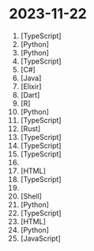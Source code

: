# 2023-11-22

1. [](https://github.comundefined "Crawl a site to generate knowledge files to create your own custom GPT from a URL") [TypeScript]
2. [](https://github.comundefined "Focus on prompting and generating") [Python]
3. [](https://github.comundefined "NVR with realtime local object detection for IP cameras") [Python]
4. [](https://github.comundefined "Drop in a screenshot and convert it to clean HTML/Tailwind/JS code") [TypeScript]
5. [](https://github.comundefined "PowerShell for every system!") [C#]
6. [](https://github.comundefined "涵盖了 Spring 框架的核心概念和关键功能，包括控制反转（IOC）容器的使用，面向切面编程（AOP）的原理与实践，事务管理的方式与实现，Spring MVC 的流程与控制器工作机制，以及 Spring 中数据访问、安全、Boot 自动配置等方面的深入研究。此外，它还包含了 Spring 事件机制的应用、高级主题如缓存抽象和响应式编程，以及对 Spring 源码的编程风格与设计模式的深入探讨。") [Java]
7. [](https://github.comundefined "Platform for creating interactive courses.") [Elixir]
8. [](https://github.comundefined "AppFlowy is an open-source alternative to Notion. You are in charge of your data and customizations. Built with Flutter and Rust.") [Dart]
9. [](https://github.comundefined "Friends don't let friends make certain types of data visualization - What are they and why are they bad.") [R]
10. [](https://github.comundefined "StyleTTS 2: Towards Human-Level Text-to-Speech through Style Diffusion and Adversarial Training with Large Speech Language Models") [Python]
11. [](https://github.comundefined "A free and open-source inpainting tool powered by webgpu and wasm on the browser.") [TypeScript]
12. [](https://github.comundefined "A fast, friendly, functional language. Work in progress!") [Rust]
13. [](https://github.comundefined "A fancy, easy-to-use and reactive self-hosted docker compose.yaml stack-oriented manager") [TypeScript]
14. [](https://github.comundefined "Turn your smartphone into presentation remote controller") [TypeScript]
15. [](https://github.comundefined "Make it real") [TypeScript]
16. [](https://github.comundefined "All the deals for InfoSec related software/tools this Black Friday") 
17. [](https://github.comundefined "") [HTML]
18. [](https://github.comundefined "") [TypeScript]
19. [](https://github.comundefined "Awesome deals on Black Friday: Apps, SaaS, Books, Courses, etc.") 
20. [](https://github.comundefined "Run macOS VM in a Docker! Run near native OSX-KVM in Docker! X11 Forwarding! CI/CD for OS X Security Research! Docker mac Containers.") [Shell]
21. [](https://github.comundefined "The Inter font family") [Python]
22. [](https://github.comundefined "CLI tool for Angular") [TypeScript]
23. [](https://github.comundefined "A neural network that transforms a design mock-up into a static website.") [HTML]
24. [](https://github.comundefined "A batched offline inference oriented version of segment-anything") [Python]
25. [](https://github.comundefined "A fancy self-hosted monitoring tool") [JavaScript]
